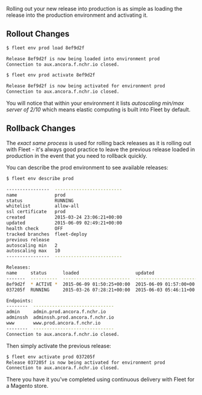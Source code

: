 Rolling out your new release into production is as simple as loading the release into the production environment and activating it.

## Rollout Changes

```bash
$ fleet env prod load 8ef9d2f

Release 8ef9d2f is now being loaded into environment prod
Connection to aux.ancora.f.nchr.io closed.

$ fleet env prod activate 8ef9d2f

Release 8ef9d2f is now being activated for environment prod
Connection to aux.ancora.f.nchr.io closed.
```

You will notice that within your environment it lists *autoscaling min/max server of 2/10* which means elastic computing is built into Fleet by default.

## Rollback Changes

The *exact same process* is used for rolling back releases as it is rolling out with Fleet - it's always good practice to leave the previous release loaded in production in the event that you need to
rollback quickly.

You can describe the prod environment to see available releases:
```bash
$ fleet env describe prod

----------------  -------------------------
name              prod
status            RUNNING
whitelist         allow-all
ssl certificate   prod
created           2015-03-24 23:06:21+00:00
updated           2015-06-09 02:49:21+00:00
health check      OFF
tracked branches  fleet-deploy
previous release
autoscaling min   2
autoscaling max   10
----------------  -------------------------

Releases:
name     status      loaded                     updated                      frontends
-------  ----------  -------------------------  -------------------------  -----------
8ef9d2f  * ACTIVE *  2015-06-09 01:50:25+00:00  2015-06-09 01:57:00+00:00            2
037205f  RUNNING     2015-03-26 07:28:21+00:00  2015-06-03 05:46:11+00:00            2

Endpoints:
--------  ------------------------------
admin     admin.prod.ancora.f.nchr.io
adminssh  adminssh.prod.ancora.f.nchr.io
www       www.prod.ancora.f.nchr.io
--------  ------------------------------
Connection to aux.ancora.f.nchr.io closed.
```
Then simply activate the previous release:
```bash
$ fleet env activate prod 037205f
Release 037205f is now being activated for environment prod
Connection to aux.ancora.f.nchr.io closed.
```
There you have it you've completed using continuous delivery with Fleet for a Magento store.
